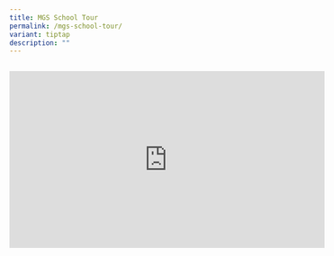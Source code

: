 ```yaml
---
title: MGS School Tour
permalink: /mgs-school-tour/
variant: tiptap
description: ""
---
```

<pre><code></code></pre>
<div class="iframe-wrapper">
<iframe height="315" width="560" allowfullscreen="true" frameborder="0" src="https://www.youtube.com/embed/Zl0eirnY4DM?si=r-J9OGdQG4V5KJCr"></iframe>
</div>
<p></p>